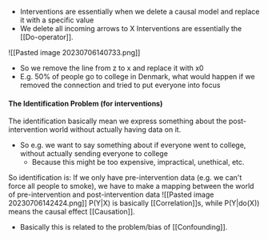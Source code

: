 - Interventions are essentially when we delete a causal model and replace it with a specific value
- We delete all incoming arrows to X
Interventions are essentially the [[Do-operator]]. 

![[Pasted image 20230706140733.png]]
- So we remove the line from z to x and replace it with x0
- E.g. 50% of people go to college in Denmark, what would happen if we removed the connection and tried to put everyone into focus

#### The Identification Problem (for interventions)
The identification basically mean we express something about the post-intervention world without actually having data on it.
- So e.g. we want to say something about if everyone went to college, without actually sending everyone to college
	- Because this might be too expensive, impractical, unethical, etc.

So identification is:
If we only have pre-intervention data (e.g. we can't force all people to smoke), we have to make a mapping between the world of pre-intervention and post-intervention data
![[Pasted image 20230706142424.png]]
P(Y|X) is basically [[Correlation]]s, while P(Y|do(X)) means the causal effect [[Causation]].

- Basically this is related to the problem/bias of [[Confounding]]. 